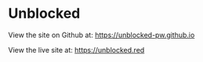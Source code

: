 # Unblocked

View the site on Github at: https://unblocked-pw.github.io

View the live site at: https://unblocked.red
